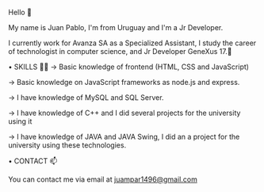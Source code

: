 Hello 👋

My name is Juan Pablo, I'm from Uruguay and I'm a Jr Developer.

I currently work for Avanza SA as a Specialized Assistant, I study the career of technologist in computer science, and Jr Developer GeneXus 17.🌱

• SKILLS 🧑‍💻
-> Basic knowledge of frontend (HTML, CSS and JavaScript)

-> Basic knowledge on JavaScript frameworks as node.js and express.

-> I have knowledge of MySQL and SQL Server.

-> I have knowledge of C++ and I did several projects for the university using it

-> I have knowledge of JAVA and JAVA Swing, I did an a project for the university using these technologies.

• CONTACT 📫

You can contact me via email at juampar1496@gmail.com
